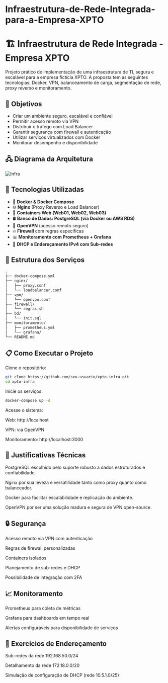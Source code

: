 # Infraestrutura-de-Rede-Integrada-para-a-Empresa-XPTO

# 🏗️ Infraestrutura de Rede Integrada - Empresa XPTO

Projeto prático de implementação de uma infraestrutura de TI, segura e escalável para a empresa fictícia XPTO. A proposta tem as seguintes tecnologias: Docker, VPN, balanceamento de carga, segmentação de rede, proxy reverso e monitoramento.

## 📌 Objetivos

- Criar um ambiente seguro, escalável e confiável
- Permitir acesso remoto via VPN
- Distribuir o tráfego com Load Balancer
- Garantir segurança com firewall e autenticação
- Utilizar serviços virtualizados com Docker
- Monitorar desempenho e disponibilidade

## 🖧 Diagrama da Arquitetura

![Infra](https://github.com/user-attachments/assets/cc1e7041-a17f-4335-a8df-70b9405e489a)

## 🚀 Tecnologias Utilizadas

- 🔧 **Docker & Docker Compose**
- 🌐 **Nginx** (Proxy Reverso e Load Balancer)
- 🐳 **Containers Web (Web01, Web02, Web03)**
- 🛢️ **Banco de Dados: PostgreSQL (via Docker ou AWS RDS)**
- 🔐 **OpenVPN** (acesso remoto seguro)
- 🔥 **Firewall** com regras específicas
- 📊 **Monitoramento com Prometheus + Grafana**
- 📡 **DHCP e Endereçamento IPv4 com Sub-redes**

## 🧱 Estrutura dos Serviços

```bash
.
├── docker-compose.yml
├── nginx/
│   ├── proxy.conf
│   └── loadbalancer.conf
├── vpn/
│   └── openvpn.conf
├── firewall/
│   └── regras.sh
├── bd/
│   └── init.sql
├── monitoramento/
│   ├── prometheus.yml
│   └── grafana/
└── README.md
```

## 📋 Como Executar o Projeto
Clone o repositório:

```bash
git clone https://github.com/seu-usuario/xpto-infra.git
cd xpto-infra
```

Inicie os serviços:

```bash
docker-compose up -d
```

Acesse o sistema:

Web: http://localhost

VPN: via OpenVPN

Monitoramento: http://localhost:3000

## 🧠 Justificativas Técnicas
PostgreSQL escolhido pelo suporte robusto a dados estruturados e confiabilidade.

Nginx por sua leveza e versatilidade tanto como proxy quanto como balanceador.

Docker para facilitar escalabilidade e replicação do ambiente.

OpenVPN por ser uma solução madura e segura de VPN open-source.

## 🔒 Segurança
Acesso remoto via VPN com autenticação

Regras de firewall personalizadas

Containers isolados

Planejamento de sub-redes e DHCP

Possibilidade de integração com 2FA

## 📈 Monitoramento
Prometheus para coleta de métricas

Grafana para dashboards em tempo real

Alertas configuráveis para disponibilidade de serviços

## 🧮 Exercícios de Endereçamento
Sub-redes da rede 192.168.50.0/24

Detalhamento da rede 172.18.0.0/20

Simulação de configuração de DHCP (rede 10.5.1.0/25)
